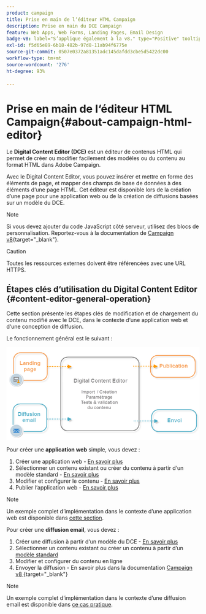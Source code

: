```yaml
---
product: campaign
title: Prise en main de l‘éditeur HTML Campaign
description: Prise en main du DCE Campaign
feature: Web Apps, Web Forms, Landing Pages, Email Design
badge-v8: label="S’applique également à la v8." type="Positive" tooltip="S’applique également à Campaign v8."
exl-id: f5d65e89-6b18-482b-97d8-11ab94f6775e
source-git-commit: 0507e0372a81351adc145dafdd3cbe5d5422dc00
workflow-type: tm+mt
source-wordcount: '276'
ht-degree: 93%

---
```


# Prise en main de l‘éditeur HTML Campaign{#about-campaign-html-editor}



Le **Digital Content Editor (DCE)** est un éditeur de contenus HTML qui permet de créer ou modifier facilement des modèles ou du contenu au format HTML dans Adobe Campaign.

Avec le Digital Content Editor, vous pouvez insérer et mettre en forme des éléments de page, et mapper des champs de base de données à des éléments d‘une page HTML. Cet éditeur est disponible lors de la création d’une page pour une application web ou de la création de diffusions basées sur un modèle du DCE.

>[!NOTE]
>
>Si vous devez ajouter du code JavaScript côté serveur, utilisez des blocs de personnalisation. Reportez-vous à la documentation de [Campaign v8](https://experienceleague.adobe.com/docs/campaign/campaign-v8/send/personalize/personalization-blocks.html?lang=fr){target="_blank"}.

>[!CAUTION]
>
>Toutes les ressources externes doivent être référencées avec une URL HTTPS.

## Étapes clés d‘utilisation du Digital Content Editor {#content-editor-general-operation}

Cette section présente les étapes clés de modification et de chargement du contenu modifié avec le DCE, dans le contexte d‘une application web et d‘une conception de diffusion.

Le fonctionnement général est le suivant :

![](assets/dce_schema.png)

Pour créer une **application web** simple, vous devez :

1. Créer une application web - [En savoir plus](creating-a-landing-page.md)
1. Sélectionner un contenu existant ou créer du contenu à partir d‘un modèle standard - [En savoir plus](template-management.md)
1. Modifier et configurer le contenu - [En savoir plus](editing-content.md)
1. Publier l‘application web - [En savoir plus](creating-a-landing-page.md#step-3---publishing-content)

>[!NOTE]
>
>Un exemple complet d’implémentation dans le contexte d’une application web est disponible dans [cette section](creating-a-landing-page.md).

Pour créer une **diffusion email**, vous devez :

1. Créer une diffusion à partir d‘un modèle du DCE - [En savoir plus](use-case-creating-an-email-delivery.md)
1. Sélectionner un contenu existant ou créer un contenu à partir d’un [modèle standard](template-management.md)
1. Modifier et configurer du contenu en ligne
1. Envoyer la diffusion - En savoir plus dans la documentation [&#x200B; Campaign v8 &#x200B;](https://experienceleague.adobe.com/docs/campaign/campaign-v8/send/create-message.html?lang=fr){target="_blank"}

>[!NOTE]
>
>Un exemple complet d‘implémentation dans le contexte d’une diffusion email est disponible dans [ce cas pratique](use-case-creating-an-email-delivery.md).
